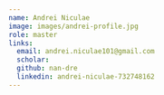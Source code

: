 ```yaml
---
name: Andrei Niculae
image: images/andrei-profile.jpg
role: master
links:
  email: andrei.niculae101@gmail.com
  scholar:
  github: nan-dre
  linkedin: andrei-niculae-732748162
---
```

